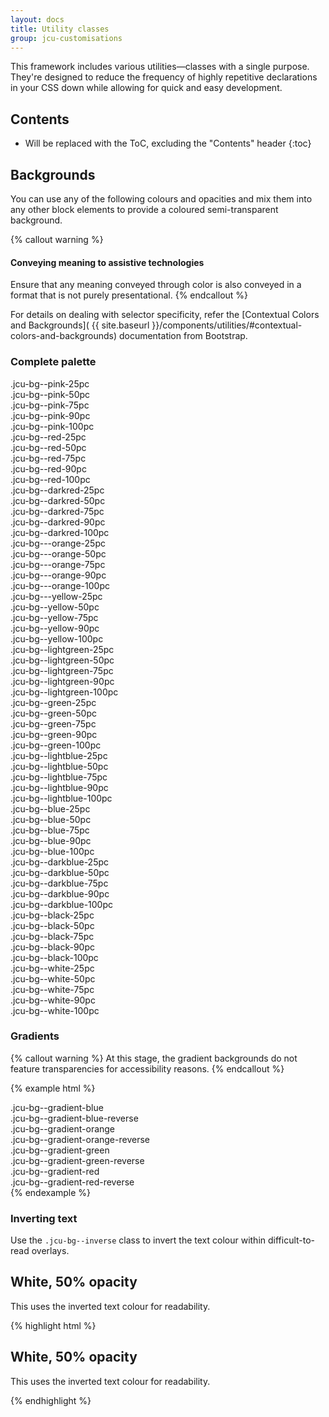 ```yaml
---
layout: docs
title: Utility classes
group: jcu-customisations
---
```


This framework includes various utilities—classes with a single purpose. They're
designed to reduce the frequency of highly repetitive declarations in your CSS
down while allowing for quick and easy development.

## Contents

* Will be replaced with the ToC, excluding the "Contents" header
{:toc}

## Backgrounds

You can use any of the following colours and opacities and mix them into any
other block elements to provide a coloured semi-transparent background.

{% callout warning %}
#### Conveying meaning to assistive technologies

Ensure that any meaning conveyed through color is also conveyed in a format that is not purely presentational.
{% endcallout %}

For details on dealing with selector specificity, refer the [Contextual Colors
and Backgrounds](
{{ site.baseurl }}/components/utilities/#contextual-colors-and-backgrounds)
documentation from Bootstrap.

### Complete palette

<div class="row jcu-bg-examples jcu-bg--inverse">
  <div class="col-xs-3">
    <div class="jcu-bg--pink-25pc">.jcu-bg--pink-25pc</div>
    <div class="jcu-bg--pink-50pc">.jcu-bg--pink-50pc</div>
    <div class="jcu-bg--pink-75pc">.jcu-bg--pink-75pc</div>
    <div class="jcu-bg--pink-90pc">.jcu-bg--pink-90pc</div>
    <div class="jcu-bg--pink-100pc">.jcu-bg--pink-100pc</div>
  </div>
  <div class="col-xs-3">
    <div class="jcu-bg--red-25pc">.jcu-bg--red-25pc</div>
    <div class="jcu-bg--red-50pc">.jcu-bg--red-50pc</div>
    <div class="jcu-bg--red-75pc">.jcu-bg--red-75pc</div>
    <div class="jcu-bg--red-90pc">.jcu-bg--red-90pc</div>
    <div class="jcu-bg--red-100pc">.jcu-bg--red-100pc</div>
  </div>
  <div class="col-xs-3">
    <div class="jcu-bg--darkred-25pc">.jcu-bg--darkred-25pc</div>
    <div class="jcu-bg--darkred-50pc">.jcu-bg--darkred-50pc</div>
    <div class="jcu-bg--darkred-75pc">.jcu-bg--darkred-75pc</div>
    <div class="jcu-bg--darkred-90pc">.jcu-bg--darkred-90pc</div>
    <div class="jcu-bg--darkred-100pc">.jcu-bg--darkred-100pc</div>
  </div>
  <div class="col-xs-3">
    <div class="jcu-bg--orange-25pc">.jcu-bg---orange-25pc</div>
    <div class="jcu-bg--orange-50pc">.jcu-bg---orange-50pc</div>
    <div class="jcu-bg--orange-75pc">.jcu-bg---orange-75pc</div>
    <div class="jcu-bg--orange-90pc">.jcu-bg---orange-90pc</div>
    <div class="jcu-bg--orange-100pc">.jcu-bg---orange-100pc</div>
  </div>
  <div class="col-xs-3">
    <div class="jcu-bg--yellow-25pc">.jcu-bg---yellow-25pc</div>
    <div class="jcu-bg--yellow-50pc">.jcu-bg--yellow-50pc</div>
    <div class="jcu-bg--yellow-75pc">.jcu-bg--yellow-75pc</div>
    <div class="jcu-bg--yellow-90pc">.jcu-bg--yellow-90pc</div>
    <div class="jcu-bg--yellow-100pc">.jcu-bg--yellow-100pc</div>
  </div>
  <div class="col-xs-3">
    <div class="jcu-bg--lightgreen-25pc">.jcu-bg--lightgreen-25pc</div>
    <div class="jcu-bg--lightgreen-50pc">.jcu-bg--lightgreen-50pc</div>
    <div class="jcu-bg--lightgreen-75pc">.jcu-bg--lightgreen-75pc</div>
    <div class="jcu-bg--lightgreen-90pc">.jcu-bg--lightgreen-90pc</div>
    <div class="jcu-bg--lightgreen-100pc">.jcu-bg--lightgreen-100pc</div>
  </div>
  <div class="col-xs-3">
    <div class="jcu-bg--green-25pc">.jcu-bg--green-25pc</div>
    <div class="jcu-bg--green-50pc">.jcu-bg--green-50pc</div>
    <div class="jcu-bg--green-75pc">.jcu-bg--green-75pc</div>
    <div class="jcu-bg--green-90pc">.jcu-bg--green-90pc</div>
    <div class="jcu-bg--green-100pc">.jcu-bg--green-100pc</div>
  </div>
  <div class="col-xs-3">
    <div class="jcu-bg--lightblue-25pc">.jcu-bg--lightblue-25pc</div>
    <div class="jcu-bg--lightblue-50pc">.jcu-bg--lightblue-50pc</div>
    <div class="jcu-bg--lightblue-75pc">.jcu-bg--lightblue-75pc</div>
    <div class="jcu-bg--lightblue-90pc">.jcu-bg--lightblue-90pc</div>
    <div class="jcu-bg--lightblue-100pc">.jcu-bg--lightblue-100pc</div>
  </div>
  <div class="col-xs-3">
    <div class="jcu-bg--blue-25pc">.jcu-bg--blue-25pc</div>
    <div class="jcu-bg--blue-50pc">.jcu-bg--blue-50pc</div>
    <div class="jcu-bg--blue-75pc">.jcu-bg--blue-75pc</div>
    <div class="jcu-bg--blue-90pc">.jcu-bg--blue-90pc</div>
    <div class="jcu-bg--blue-100pc">.jcu-bg--blue-100pc</div>
  </div>
  <div class="col-xs-3">
    <div class="jcu-bg--darkblue-25pc">.jcu-bg--darkblue-25pc</div>
    <div class="jcu-bg--darkblue-50pc">.jcu-bg--darkblue-50pc</div>
    <div class="jcu-bg--darkblue-75pc">.jcu-bg--darkblue-75pc</div>
    <div class="jcu-bg--darkblue-90pc">.jcu-bg--darkblue-90pc</div>
    <div class="jcu-bg--darkblue-100pc">.jcu-bg--darkblue-100pc</div>
  </div>
  <div class="col-xs-3">
    <div class="jcu-bg--black-25pc">.jcu-bg--black-25pc</div>
    <div class="jcu-bg--black-50pc">.jcu-bg--black-50pc</div>
    <div class="jcu-bg--black-75pc">.jcu-bg--black-75pc</div>
    <div class="jcu-bg--black-90pc">.jcu-bg--black-90pc</div>
    <div class="jcu-bg--black-100pc">.jcu-bg--black-100pc</div>
  </div>
  <div class="col-xs-3">
    <div class="jcu-bg--white-25pc">.jcu-bg--white-25pc</div>
    <div class="jcu-bg--white-50pc">.jcu-bg--white-50pc</div>
    <div class="jcu-bg--white-75pc jcu-bg--inverse">.jcu-bg--white-75pc</div>
    <div class="jcu-bg--white-90pc jcu-bg--inverse">.jcu-bg--white-90pc</div>
    <div class="jcu-bg--white-100pc jcu-bg--inverse">.jcu-bg--white-100pc</div>
  </div>
</div>

### Gradients

{% callout warning %}
At this stage, the gradient backgrounds do not feature transparencies for
accessibility reasons.
{% endcallout %}

{% example html %}
<div class="jcu-bg--gradient-blue">.jcu-bg--gradient-blue</div>
<div class="jcu-bg--gradient-blue-reverse">.jcu-bg--gradient-blue-reverse</div>
<div class="jcu-bg--gradient-orange">.jcu-bg--gradient-orange</div>
<div class="jcu-bg--gradient-orange-reverse">.jcu-bg--gradient-orange-reverse</div>
<div class="jcu-bg--gradient-green">.jcu-bg--gradient-green</div>
<div class="jcu-bg--gradient-green-reverse">.jcu-bg--gradient-green-reverse</div>
<div class="jcu-bg--gradient-red">.jcu-bg--gradient-red</div>
<div class="jcu-bg--gradient-red-reverse">.jcu-bg--gradient-red-reverse</div>
{% endexample %}

### Inverting text

Use the `.jcu-bg--inverse` class to invert the text colour within
difficult-to-read overlays.

<div class="jcu-bg-examples">
  <div class="jcu-bg--white-50pc jcu-bg--inverse">
    <h2>White, 50% opacity</h2>
    <p>This uses the inverted text colour for readability.</p>
  </div>
</div>

{% highlight html %}
<div class="jcu-bg--white-50pc jcu-bg--inverse">
  <h2>White, 50% opacity</h2>
  <p>This uses the inverted text colour for readability.</p>
</div>
{% endhighlight %}
